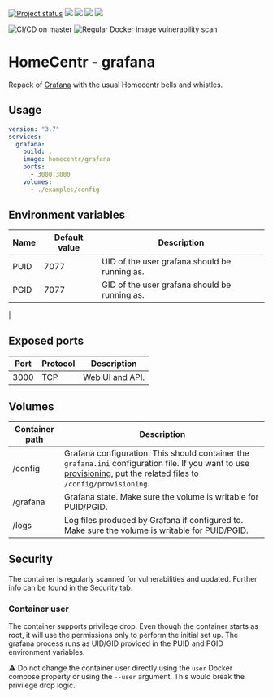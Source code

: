 [![Project status](https://badgen.net/badge/project%20status/stable%20%26%20actively%20maintaned?color=green)](https://github.com/homecentr/docker-grafana/graphs/commit-activity) [![](https://badgen.net/github/label-issues/homecentr/docker-grafana/bug?label=open%20bugs&color=green)](https://github.com/homecentr/docker-grafana/labels/bug) [![](https://badgen.net/github/release/homecentr/docker-grafana)](https://hub.docker.com/repository/docker/homecentr/grafana)
[![](https://badgen.net/docker/pulls/homecentr/grafana)](https://hub.docker.com/repository/docker/homecentr/grafana) 
[![](https://badgen.net/docker/size/homecentr/grafana)](https://hub.docker.com/repository/docker/homecentr/grafana)

![CI/CD on master](https://github.com/homecentr/docker-grafana/workflows/CI/CD%20on%20master/badge.svg)
![Regular Docker image vulnerability scan](https://github.com/homecentr/docker-grafana/workflows/Regular%20Docker%20image%20vulnerability%20scan/badge.svg)


# HomeCentr - grafana

Repack of [Grafana](https://grafana.com/) with the usual Homecentr bells and whistles.

## Usage

```yml
version: "3.7"
services:
  grafana:
    build: .
    image: homecentr/grafana
    ports:
      - 3000:3000
    volumes:
      - ./example:/config
```

## Environment variables

| Name | Default value | Description |
|------|---------------|-------------|
| PUID | 7077 | UID of the user grafana should be running as. |
| PGID | 7077 | GID of the user grafana should be running as. |
| 

## Exposed ports

| Port | Protocol | Description |
|------|------|-------------|
| 3000 | TCP | Web UI and API. |

## Volumes

| Container path | Description |
|------------|---------------|
| /config | Grafana configuration. This should container the `grafana.ini` configuration file. If you want to use [provisioning](https://grafana.com/docs/grafana/latest/administration/provisioning/), put the related files to `/config/provisioning`. |
| /grafana | Grafana state. Make sure the volume is writable for PUID/PGID. |
| /logs | Log files produced by Grafana if configured to. Make sure the volume is writable for PUID/PGID. |

## Security
The container is regularly scanned for vulnerabilities and updated. Further info can be found in the [Security tab](https://github.com/homecentr/docker-grafana/security).

### Container user
The container supports privilege drop. Even though the container starts as root, it will use the permissions only to perform the initial set up. The grafana process runs as UID/GID provided in the PUID and PGID environment variables.

:warning: Do not change the container user directly using the `user` Docker compose property or using the `--user` argument. This would break the privilege drop logic.